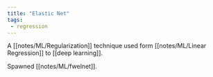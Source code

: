 ```yaml
---
title: "Elastic Net"
tags:
 - regression
---
```


A [[notes/ML/Regularization]] technique used form [[notes/ML/Linear Regression]] to [[deep learning]].


Spawned [[notes/ML/fwelnet]].